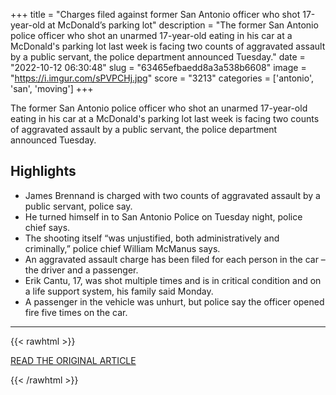 +++
title = "Charges filed against former San Antonio officer who shot 17-year-old at McDonald’s parking lot"
description = "The former San Antonio police officer who shot an unarmed 17-year-old eating in his car at a McDonald's parking lot last week is facing two counts of aggravated assault by a public servant, the police department announced Tuesday."
date = "2022-10-12 06:30:48"
slug = "63465efbaedd8a3a538b6608"
image = "https://i.imgur.com/sPVPCHj.jpg"
score = "3213"
categories = ['antonio', 'san', 'moving']
+++

The former San Antonio police officer who shot an unarmed 17-year-old eating in his car at a McDonald's parking lot last week is facing two counts of aggravated assault by a public servant, the police department announced Tuesday.

## Highlights

- James Brennand is charged with two counts of aggravated assault by a public servant, police say.
- He turned himself in to San Antonio Police on Tuesday night, police chief says.
- The shooting itself “was unjustified, both administratively and criminally,” police chief William McManus says.
- An aggravated assault charge has been filed for each person in the car – the driver and a passenger.
- Erik Cantu, 17, was shot multiple times and is in critical condition and on a life support system, his family said Monday.
- A passenger in the vehicle was unhurt, but police say the officer opened fire five times on the car.

---

{{< rawhtml >}}
  <p class="article-category">
    <a target="_blank" href="https://www.cnn.com/2022/10/11/us/san-antonio-police-shooting/index.html?utm_source=twcnnbrk&amp;utm_medium=social&amp;utm_content=2022-10-12T01%3A12%3A18&amp;utm_term=link">READ THE ORIGINAL ARTICLE</a>
  </p>
{{< /rawhtml >}}
